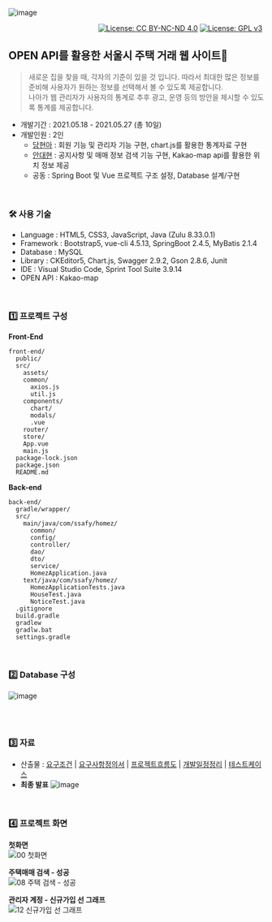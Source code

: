 ![image](https://user-images.githubusercontent.com/45550607/123782648-83456780-d910-11eb-94da-d6d0e5de7bc0.png)

<div align="right">

[![License: CC BY-NC-ND 4.0](https://img.shields.io/badge/License-CC%20BY--NC--ND%204.0-lightgrey.svg)](https://creativecommons.org/licenses/by-nc-nd/4.0/) [![License: GPL v3](https://img.shields.io/badge/License-GPLv3-blue.svg)](https://www.gnu.org/licenses/gpl-3.0) <a href="https://hits.seeyoufarm.com"/><img src=""/></a>

</div>

## OPEN API를 활용한 서울시 주택 거래 웹 사이트🏡 
> 새로운 집을 찾을 때, 각자의 기준이 있을 것 입니다. 따라서 최대한 많은 정보를 준비해 사용자가 원하는 정보를 선택해서 볼 수 있도록 제공합니다.<br>
> 나아가 웹 관리자가 사용자의 통계로 추후 광고, 운영 등의 방안을 제시할 수 있도록 통계를 제공합니다.

- 개발기간 : 2021.05.18 - 2021.05.27 (총 10일)
- 개발인원 : 2인
  - [당현아](https://github.com/eona1301) : 회원 기능 및 관리자 기능 구현, chart.js를 활용한 통계자료 구현
  - [안대현](https://github.com/daehyun1023) : 공지사항 및 매매 정보 검색 기능 구현, Kakao-map api를 활용한 위치 정보 제공
  - 공동 : Spring Boot 및 Vue 프로젝트 구조 설정, Database 설계/구현

<br>

### 🛠 사용 기술
- Language : HTML5, CSS3, JavaScript, Java (Zulu 8.33.0.1)
- Framework : Bootstrap5, vue-cli 4.5.13, SpringBoot 2.4.5, MyBatis 2.1.4
- Database : MySQL
- Library : CKEditor5, Chart.js, Swagger 2.9.2, Gson 2.8.6, Junit
- IDE : Visual Studio Code, Sprint Tool Suite 3.9.14
- OPEN API : Kakao-map

<br>

### 1️⃣ 프로젝트 구성

**Front-End**
```
front-end/
  public/
  src/
    assets/
    common/
      axios.js
      util.js
    components/
      chart/
      modals/
      .vue
    router/
    store/
    App.vue
    main.js
  package-lock.json
  package.json
  README.md
```

**Back-end**
```
back-end/
  gradle/wrapper/
  src/
    main/java/com/ssafy/homez/
      common/
      config/
      controller/
      dao/
      dto/
      service/
      HomezApplication.java
    text/java/com/ssafy/homez/
      HomezApplicationTests.java
      HouseTest.java
      NoticeTest.java
  .gitignore
  build.gradle
  gradlew
  gradlw.bat
  settings.gradle
```

<br>

### 2️⃣ Database 구성

![image](https://user-images.githubusercontent.com/45550607/123820513-9b7bad80-d935-11eb-9232-9903a0739d63.png)

<br><br>

### 3️⃣ 자료

- 산출물 : [요구조건](https://docs.google.com/document/d/1p-SGSSefXCOUUcknbobOb2VE--ZSoSpjk0fYEuX49ak/edit?usp=sharing) | [요구사항정의서](https://docs.google.com/spreadsheets/d/1WpeoD_AWJMRUXC347Wqrz-eq-tYtPQd87targpkAoNo/edit?usp=sharing) | [프로젝트흐름도](https://www.figma.com/file/5bNSRQgHkd11eruEllCMqd/Homez?node-id=0%3A1) | [개발일정정리](https://docs.google.com/spreadsheets/d/1wRDpXA7T7uTvxhGH3w3dI8ZHN5hW0lQ2iZnWQf3DqbU/edit?usp=sharing) | [테스트케이스](https://docs.google.com/spreadsheets/d/1Oo7_bG9lv-PPGNL2pPxGTwaPpJNvsywQorQu2lWpQOo/edit?usp=sharing)
- **최종 발표**
![image](https://user-images.githubusercontent.com/45550607/123815713-a9c7ca80-d931-11eb-85d8-83aca084fc29.png)
<br>

### 4️⃣ 프로젝트 화면

**첫화면**<br>
![00  첫화면](https://user-images.githubusercontent.com/45550607/123820747-c6fe9800-d935-11eb-856f-5b5b680f45fb.png)

**주택매매 검색 - 성공**<br>
![08  주택 검색 - 성공](https://user-images.githubusercontent.com/45550607/123820796-cebe3c80-d935-11eb-8f8f-ea6ad0a3cdb7.png)

**관리자 계정 - 신규가입 선 그래프**<br>
![12  신규가입 선 그래프](https://user-images.githubusercontent.com/45550607/123820766-c8c85b80-d935-11eb-86f8-9ffc6a33511f.png)